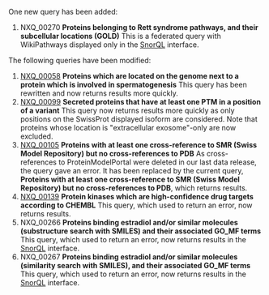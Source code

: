 One new query has been added:

1. NXQ\_00270 **Proteins belonging to Rett syndrome pathways, and their subcellular  locations (GOLD)** This is a federated query with WikiPathways displayed only in the [SnorQL](https://snorql.nextprot.org/) interface.

The following queries have been modified:

1. [NXQ\_00058](../proteins/search?mode=advanced&queryId=NXQ_00058) **Proteins which are located on the genome next to a protein which is involved in spermatogenesis** This query has been rewritten and now returns results more quickly.
2. [NXQ\_00099](../proteins/search?mode=advanced&queryId=NXQ_00099) **Secreted proteins that have at least one PTM in a position of a variant** This query now returns results more quickly as only positions on the SwissProt displayed isoform are considered. Note that proteins whose location is &quot;extracellular exosome&quot;-only are now excluded.
3. [NXQ\_00105](../proteins/search?mode=advanced&queryId=NXQ_00105) **Proteins with at least one cross-reference to SMR (Swiss Model Repository) but no cross-references to PDB** As cross-references to ProteinModelPortal were deleted in our last data release, the query gave an error. It has been replaced by the current query, **Proteins with at least one cross-reference to SMR (Swiss Model Repository) but no cross-references to PDB**, which returns results.
4. [NXQ\_00139](../proteins/search?mode=advanced&queryId=NXQ_00139) **Protein kinases which are high-confidence drug targets according to CHEMBL** This query, which used to return an error, now returns results.
5. NXQ\_00266 **Proteins binding estradiol and/or similar molecules (substructure search with SMILES) and their associated GO_MF terms** This query, which used to return an error, now returns results in the [SnorQL](https://snorql.nextprot.org/) interface.
6. NXQ\_00267 **Proteins binding estradiol and/or similar molecules (similarity search with SMILES), and their associated GO_MF terms** This query, which used to return an error, now returns results in the [SnorQL](https://snorql.nextprot.org/) interface.
